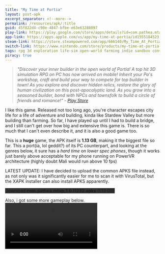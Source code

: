 ```yaml
---
title: "My Time at Portia"
layout: post-apk
excerpt_separator: <!--more-->
permalink: /resources/apk/:title
guid: 45f822d4-c90e-4847-bfbe-e63e63288097
play-link: https://play.google.com/store/apps/details?id=com.pathea.mtap
app-link: https://apps.apple.com/us/app/my-time-at-portia/id1555184523
steam-link: https://store.steampowered.com/app/666140/My_Time_At_Portia/
switch-link: https://www.nintendo.com/store/products/my-time-at-portia-switch/
tags: rpg 3d exploration life-sim open-world farming indie sandbox construction crafting building adventure action
piracy: true
---
```


> _"Discover your inner builder in the open world of Portia! A top hit 3D simulation RPG on PC has now arrived on mobile! Inherit your Pa's workshop, craft and build your way to compete for top builder in town! As you explore and discover hidden relics, restore the glory of human civilization on this post-apocalyptic land. As you grow into a seasoned builder, bond with NPCs and townsfolk to build a circle of friends and romance!" - <a href="https://play.google.com/store/apps/details?id=com.pathea.mtap" target="_blank">Play Store</a>_

I like this game. Released not too long ago, you're character escapes city life for a life of adventure and building, kinda like Stardew Valley but more building than farming. <!--more-->So far, I have played up until I had to build a bridge, and I still can't get over how big and extensive this game is. There is so much that I can't even describe it, and it is also a good game too.

This is a **huge** game, the APK itself is **1.13 GB**, making it the biggest file so far. This a port(ia, lol geddit?) of its PC counterpart, and looking at the genres below, it sure has a _hard time_ on _lower spec phones_, though it works just barely above acceptable for my phone running on PowerVR architecture (highly doubt Mali would run above 10 fps)

LATEST UPDATE: I have decided to upload the common APKS file instead, as not only was it significantly easier for me to scan it with VirusTotal, but the XAPK installer can also install APKS apparently. 

<div class="text-center">
    <a class="btn btn-dark btn-block w-100" onclick='apk("com.pathea.mtap_1.0.11232.apks")' target="_blank" style="text-decoration: none; background-color: #333;"> Download <b>com.pathea.mtap_1.0.11232.apks</b> (1.13 GB)</a>
</div>

Also, i got some more gameplay below.
<video onclick="this.paused ? this.play() : this.pause();"><source src="/static/webm/resources/apk/My-Time-at-Portia-mines.webm" type="video/webm"></source></video>